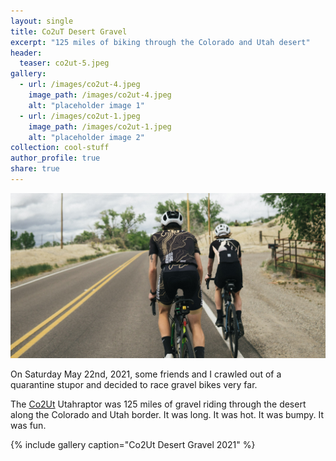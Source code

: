 ```yaml
---
layout: single
title: Co2uT Desert Gravel
excerpt: "125 miles of biking through the Colorado and Utah desert"
header:
  teaser: co2ut-5.jpeg
gallery:
  - url: /images/co2ut-4.jpeg
    image_path: /images/co2ut-4.jpeg
    alt: "placeholder image 1"
  - url: /images/co2ut-1.jpeg
    image_path: /images/co2ut-1.jpeg
    alt: "placeholder image 2"  
collection: cool-stuff
author_profile: true
share: true
---
```


![Kyle and I](/images/co2ut-2.jpeg)  

On Saturday May 22nd, 2021, some friends and I crawled out of a quarantine stupor and decided to race gravel bikes very far. <br>

The [Co2Ut](https://www.desertgravel.com/co2ut/) Utahraptor was 125 miles of gravel riding through the desert along the Colorado and Utah border. It was long. It was hot. It was bumpy. It was fun. <br>



{% include gallery caption="Co2Ut Desert Gravel 2021" %}


